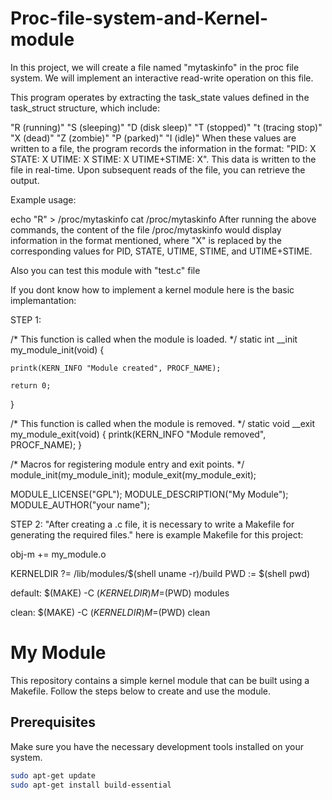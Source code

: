# Proc-file-system-and-Kernel-module
In this project, we will create a file named "mytaskinfo" in the proc file system. We will implement an interactive read-write operation on this file.



This program operates by extracting the task_state values defined in the task_struct structure, which include:

"R (running)"
"S (sleeping)"
"D (disk sleep)"
"T (stopped)"
"t (tracing stop)"
"X (dead)"
"Z (zombie)"
"P (parked)"
"I (idle)"
When these values are written to a file, the program records the information in the format: "PID: X STATE: X UTIME: X STIME: X UTIME+STIME: X". This data is written to the file in real-time. Upon subsequent reads of the file, you can retrieve the output.

Example usage:

echo "R" > /proc/mytaskinfo 
cat /proc/mytaskinfo
After running the above commands, the content of the file /proc/mytaskinfo would display information in the format mentioned, where "X" is replaced by the corresponding values for PID, STATE, UTIME, STIME, and UTIME+STIME.

Also you can test this module with "test.c" file

If you dont know how to implement a kernel module here is the basic implemantation:


STEP 1:

/* This function is called when the module is loaded. */
static int __init my_module_init(void)
{

    printk(KERN_INFO "Module created", PROCF_NAME);

    return 0;
}

/* This function is called when the module is removed. */
static void __exit my_module_exit(void)
{
    printk(KERN_INFO "Module removed", PROCF_NAME);
}

/* Macros for registering module entry and exit points.
 */
module_init(my_module_init);
module_exit(my_module_exit);

MODULE_LICENSE("GPL");
MODULE_DESCRIPTION("My Module");
MODULE_AUTHOR("your name");

STEP 2:
"After creating a .c file, it is necessary to write a Makefile for generating the required files."
here is example Makefile for this project:

obj-m += my_module.o

KERNELDIR ?= /lib/modules/$(shell uname -r)/build
PWD := $(shell pwd)

default:
	$(MAKE) -C $(KERNELDIR) M=$(PWD) modules

clean:
	$(MAKE) -C $(KERNELDIR) M=$(PWD) clean


# My Module

This repository contains a simple kernel module that can be built using a Makefile. Follow the steps below to create and use the module.

## Prerequisites

Make sure you have the necessary development tools installed on your system.

```bash
sudo apt-get update
sudo apt-get install build-essential

